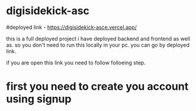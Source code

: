 # digisidekick-asc

#deployed link - https://digisidekick-asce.vercel.app/

this is a full deployed project i have deployed backend and frontend as well as. so you don't need to run this locally in your pc. you can go  by deployed link.

if you are open this link you need to follow folloeing step.
<h1> first you need to create you account using signup </h1>
